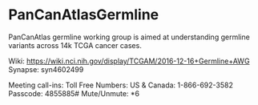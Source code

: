 # PanCanAtlasGermline

PanCanAtlas germline working group is aimed at understanding germline variants across 14k TCGA cancer cases. 

Wiki: https://wiki.nci.nih.gov/display/TCGAM/2016-12-16+Germline+AWG
Synapse: syn4602499

Meeting call-ins:
Toll Free Numbers:
US & Canada: 1-866-692-3582
Passcode: 4855885#
Mute/Unmute: *6 
